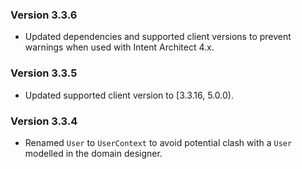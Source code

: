 ### Version 3.3.6

- Updated dependencies and supported client versions to prevent warnings when used with Intent Architect 4.x.

### Version 3.3.5

- Updated supported client version to [3.3.16, 5.0.0).

### Version 3.3.4

- Renamed `User` to `UserContext` to avoid potential clash with a `User` modelled in the domain designer.
